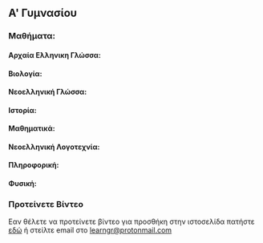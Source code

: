 ## Α' Γυμνασίου


### Μαθήματα:


#### Αρχαία Ελληνικη Γλώσσα:


#### Βιολογία:


#### Νεοελληνική Γλώσσα:


#### Ιστορία:


#### Μαθηματικά:


#### Νεοελληνική Λογοτεχνία:


#### Πληροφορική:


#### Φυσική:


### Προτείνετε Βίντεο
Εαν θέλετε να προτείνετε βίντεο για προσθήκη στην ιστοσελίδα πατήστε [εδώ](mailto:learngr@protonmail.com) ή στείλτε email στο learngr@protonmail.com
